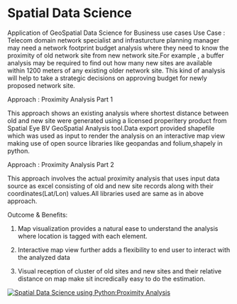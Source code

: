 # Spatial Data Science 
Application of GeoSpatial Data Science for Business use cases 
Use Case : Telecom domain network specialist and infrasturcture planning manager may need a network footprint budget analysis where they need to know the proximity of old network site from new network site.For example , a buffer analysis may be required to find out how many new sites are available within 1200 meters of any existing older network site.
This kind of analysis will help to take a strategic decisions on approving budget for newly proposed network site.

Approach : Proximity Analysis Part 1 

This approach shows an existing analysis where shortest distance between old and new site were generated using a licensed properitery product from Spatial Eye BV GeoSpatial Analysis tool.Data export provided shapefile which was used as input to render the analysis on an interactive map view making use of open source libraries like geopandas and folium,shapely in python.

Approach : Proximity Analysis Part 2

This approach involves the actual proximity analysis that uses input data source as excel consisting of old and new site records along with their coordinates(Lat/Lon) values.All libraries used are same as in above approach.

Outcome & Benefits:

1. Map visualization provides a natural ease to understand the analysis where location is tagged with each element.

2. Interactive map view further adds a flexibility to end user to interact with the analyzed data

3. Visual reception of cluster of old sites and new sites and their relative distance on map make sit incredically easy to do the estimation. 


[![Spatial Data Science using Python:Proximity Analysis](https://img.youtube.com/vi/49UftaLGXGU/0.jpg)](https://www.youtube.com/watch?v=49UftaLGXGU)
